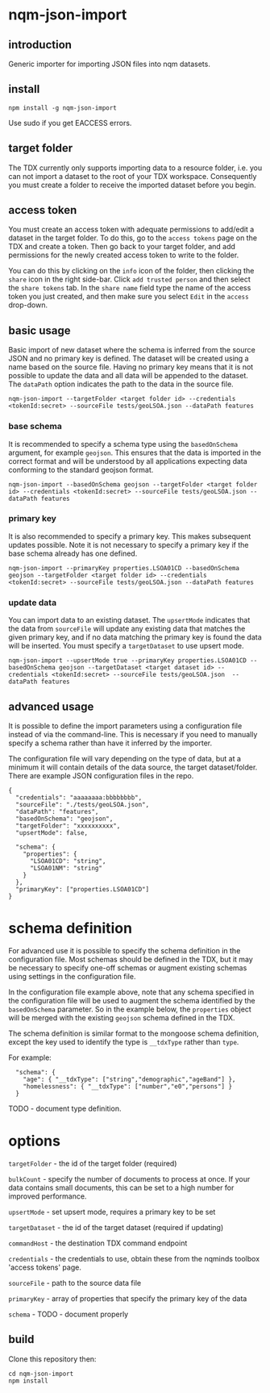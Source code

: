 # nqm-json-import #

## introduction 
Generic importer for importing JSON files into nqm datasets.

## install

```
npm install -g nqm-json-import
```

Use sudo if you get EACCESS errors.

## target folder
The TDX currently only supports importing data to a resource folder, i.e. you can not import a dataset to the root of your TDX workspace. Consequently
you must create a folder to receive the imported dataset before you begin.

## access token
You must create an access token with adequate permissions to add/edit a dataset in the target folder. To do this, go to the ```access tokens``` page
on the TDX and create a token. Then go back to your target folder, and add permissions for the newly created access token to write to the folder.

You can do this by clicking on the ```info``` icon of the folder, then clicking the ```share``` icon in the right side-bar. Click ```add trusted person```
and then select the ```share tokens``` tab. In the ```share name``` field type the name of the access token you just created, and then 
make sure you select ```Edit``` in the ```access``` drop-down. 

## basic usage

Basic import of new dataset where the schema is inferred from the source JSON and no primary key is defined. The dataset will be created using a name based on the source file. Having no primary key means that it is not possible to update the data and all data will be appended to the dataset. The ```dataPath``` option indicates the path to the data in the source file.
```
nqm-json-import --targetFolder <target folder id> --credentials <tokenId:secret> --sourceFile tests/geoLSOA.json --dataPath features 
```
### base schema
It is recommended to specify a schema type using the ```basedOnSchema``` argument, for example ```geojson```. This ensures that the data is imported in the correct format and will be understood by all applications expecting data conforming to the standard geojson format. 
```
nqm-json-import --basedOnSchema geojson --targetFolder <target folder id> --credentials <tokenId:secret> --sourceFile tests/geoLSOA.json --dataPath features
```
### primary key
It is also recommended to specify a primary key. This makes subsequent updates possible. Note it is not necessary to specify a primary key if the base schema already has one defined.
```
nqm-json-import --primaryKey properties.LSOA01CD --basedOnSchema geojson --targetFolder <target folder id> --credentials <tokenId:secret> --sourceFile tests/geoLSOA.json --dataPath features 
```
### update data
You can import data to an existing dataset. The ```upsertMode``` indicates that the data from ```sourceFile``` will update any existing data that matches the given primary key, and if no data matching the primary key is found the data will be inserted. You must specify a ```targetDataset``` to use upsert mode.
```
nqm-json-import --upsertMode true --primaryKey properties.LSOA01CD --basedOnSchema geojson --targetDataset <target dataset id> --credentials <tokenId:secret> --sourceFile tests/geoLSOA.json  --dataPath features
```
## advanced usage
It is possible to define the import parameters using a configuration file instead of via the command-line. This is necessary if you need to manually specify a schema rather than have it inferred by the importer. 

The configuration file will vary depending on the type of data, but at a minimum it will contain details of the data source, the target dataset/folder. There are example JSON configuration files in the repo.
```
{
  "credentials": "aaaaaaaa:bbbbbbbb",
  "sourceFile": "./tests/geoLSOA.json",
  "dataPath": "features",
  "basedOnSchema": "geojson",
  "targetFolder": "xxxxxxxxxx",
  "upsertMode": false, 

  "schema": {
    "properties": {      
      "LSOA01CD": "string",
      "LSOA01NM": "string"
    }
  },
  "primaryKey": ["properties.LSOA01CD"]    
}
```
# schema definition
For advanced use it is possible to specify the schema definition in the configuration file. Most schemas should be defined in the TDX,
but it may be necessary to specify one-off schemas or augment existing schemas using settings in the configuration file.

In the configuration file example above, note that any schema specified in the configuration file will be used to augment the schema identified by the ```basedOnSchema``` parameter. So in the example below,
the ```properties``` object will be merged with the existing ```geojson``` schema defined in the TDX.

The schema definition is similar format to the mongoose schema definition, except the key used to identify the type is ```__tdxType``` rather than ```type```.

For example:
```
  "schema": {
    "age": { "__tdxType": ["string","demographic","ageBand"] },
    "homelessness": { "__tdxType": ["number","e0","persons"] }
  }
```
TODO - document type definition.
# options
```targetFolder``` - the id of the target folder (required)

```bulkCount``` - specify the number of documents to process at once. If your data contains small documents, this can be set to a high number for improved performance.

```upsertMode``` - set upsert mode, requires a primary key to be set

```targetDataset``` - the id of the target dataset (required if updating)

```commandHost``` - the destination TDX command endpoint

```credentials``` - the credentials to use, obtain these from the nqminds toolbox 'access tokens' page.

```sourceFile``` - path to the source data file

```primaryKey``` - array of properties that specify the primary key of the data

```schema``` - TODO - document properly

## build
Clone this repository then:
```
cd nqm-json-import
npm install
```
